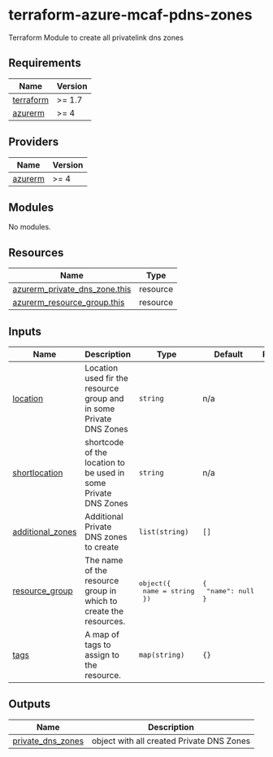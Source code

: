 # terraform-azure-mcaf-pdns-zones
Terraform Module to create all privatelink dns zones

<!-- BEGIN_TF_DOCS -->
## Requirements

| Name | Version |
|------|---------|
| <a name="requirement_terraform"></a> [terraform](#requirement\_terraform) | >= 1.7 |
| <a name="requirement_azurerm"></a> [azurerm](#requirement\_azurerm) | >= 4 |

## Providers

| Name | Version |
|------|---------|
| <a name="provider_azurerm"></a> [azurerm](#provider\_azurerm) | >= 4 |

## Modules

No modules.

## Resources

| Name | Type |
|------|------|
| [azurerm_private_dns_zone.this](https://registry.terraform.io/providers/hashicorp/azurerm/latest/docs/resources/private_dns_zone) | resource |
| [azurerm_resource_group.this](https://registry.terraform.io/providers/hashicorp/azurerm/latest/docs/resources/resource_group) | resource |

## Inputs

| Name | Description | Type | Default | Required |
|------|-------------|------|---------|:--------:|
| <a name="input_location"></a> [location](#input\_location) | Location used fir the resource group and in some Private DNS Zones | `string` | n/a | yes |
| <a name="input_shortlocation"></a> [shortlocation](#input\_shortlocation) | shortcode of the location to be used in some Private DNS Zones | `string` | n/a | yes |
| <a name="input_additional_zones"></a> [additional\_zones](#input\_additional\_zones) | Additional Private DNS zones to create | `list(string)` | `[]` | no |
| <a name="input_resource_group"></a> [resource\_group](#input\_resource\_group) | The name of the resource group in which to create the resources. | <pre>object({<br>    name = string<br>  })</pre> | <pre>{<br>  "name": null<br>}</pre> | no |
| <a name="input_tags"></a> [tags](#input\_tags) | A map of tags to assign to the resource. | `map(string)` | `{}` | no |

## Outputs

| Name | Description |
|------|-------------|
| <a name="output_private_dns_zones"></a> [private\_dns\_zones](#output\_private\_dns\_zones) | object with all created Private DNS Zones |
<!-- END_TF_DOCS -->
